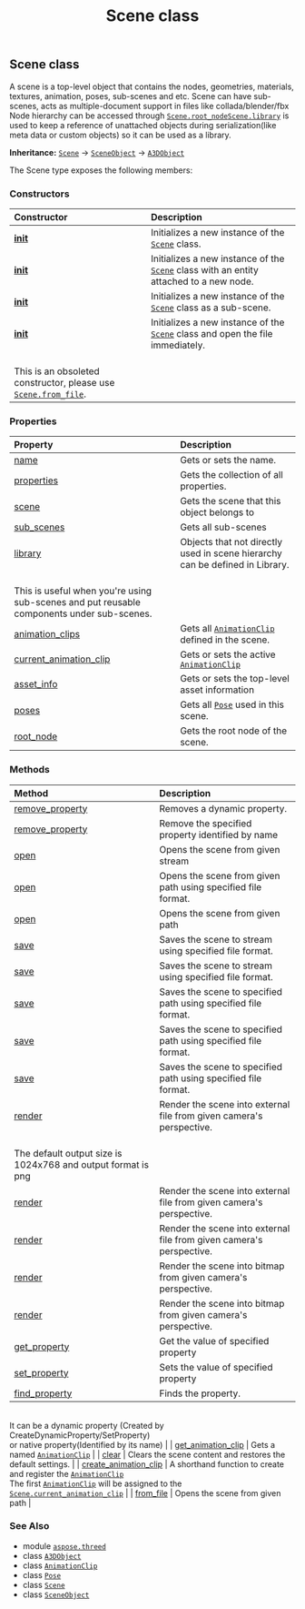﻿---
title: Scene class
second_title: Aspose.3D for Python via .NET API References
description: 
type: docs
weight: 190
url: /python-net/aspose.threed/scene/
is_root: false
---

## Scene class

A scene is a top-level object that contains the nodes, geometries, materials, textures, animation, poses, sub-scenes and etc.
Scene can have sub-scenes, acts as multiple-document support in files like collada/blender/fbx
Node hierarchy can be accessed through [`Scene.root_node`](/3d/python-net/aspose.threed/scene#root_node)[`Scene.library`](/3d/python-net/aspose.threed/scene#library) is used to keep a reference of unattached objects during serialization(like meta data or custom objects) so it can be used as a library.



**Inheritance:** [`Scene`](/3d/python-net/aspose.threed/scene) → 
[`SceneObject`](/3d/python-net/aspose.threed/sceneobject) → 
[`A3DObject`](/3d/python-net/aspose.threed/a3dobject)



The Scene type exposes the following members:

### Constructors
| Constructor | Description |
| :- | :- |
| [__init__](/3d/python-net/aspose.threed/scene/__init__/#) | Initializes a new instance of the [`Scene`](/3d/python-net/aspose.threed/scene) class. |
| [__init__](/3d/python-net/aspose.threed/scene/__init__/#aspose.threed.Entity) | Initializes a new instance of the [`Scene`](/3d/python-net/aspose.threed/scene) class with an entity attached to a new node. |
| [__init__](/3d/python-net/aspose.threed/scene/__init__/#aspose.threed.Scene-str) | Initializes a new instance of the [`Scene`](/3d/python-net/aspose.threed/scene) class as a sub-scene. |
| [__init__](/3d/python-net/aspose.threed/scene/__init__/#str) | Initializes a new instance of the [`Scene`](/3d/python-net/aspose.threed/scene) class and open the file immediately.<br/>This is an obsoleted constructor, please use [`Scene.from_file`](/3d/python-net/aspose.threed/scene/from_file). |


### Properties
| Property | Description |
| :- | :- |
| [name](/3d/python-net/aspose.threed/scene/name) | Gets or sets the name. |
| [properties](/3d/python-net/aspose.threed/scene/properties) | Gets the collection of all properties. |
| [scene](/3d/python-net/aspose.threed/scene/scene) | Gets the scene that this object belongs to |
| [sub_scenes](/3d/python-net/aspose.threed/scene/sub_scenes) | Gets all sub-scenes |
| [library](/3d/python-net/aspose.threed/scene/library) | Objects that not directly used in scene hierarchy can be defined in Library.<br/>This is useful when you're using sub-scenes and put reusable components under sub-scenes. |
| [animation_clips](/3d/python-net/aspose.threed/scene/animation_clips) | Gets all [`AnimationClip`](/3d/python-net/aspose.threed.animation/animationclip) defined in the scene. |
| [current_animation_clip](/3d/python-net/aspose.threed/scene/current_animation_clip) | Gets or sets the active [`AnimationClip`](/3d/python-net/aspose.threed.animation/animationclip) |
| [asset_info](/3d/python-net/aspose.threed/scene/asset_info) | Gets or sets the top-level asset information |
| [poses](/3d/python-net/aspose.threed/scene/poses) | Gets all [`Pose`](/3d/python-net/aspose.threed/pose) used in this scene. |
| [root_node](/3d/python-net/aspose.threed/scene/root_node) | Gets the root node of the scene. |


### Methods
| Method | Description |
| :- | :- |
| [remove_property](/3d/python-net/aspose.threed/scene/remove_property/#aspose.threed.Property) | Removes a dynamic property. |
| [remove_property](/3d/python-net/aspose.threed/scene/remove_property/#str) | Remove the specified property identified by name |
| [open](/3d/python-net/aspose.threed/scene/open/#io.RawIOBase) | Opens the scene from given stream |
| [open](/3d/python-net/aspose.threed/scene/open/#str-aspose.threed.formats.LoadOptions) | Opens the scene from given path using specified file format. |
| [open](/3d/python-net/aspose.threed/scene/open/#str) | Opens the scene from given path |
| [save](/3d/python-net/aspose.threed/scene/save/#io.RawIOBase-aspose.threed.FileFormat) | Saves the scene to stream using specified file format. |
| [save](/3d/python-net/aspose.threed/scene/save/#io.RawIOBase-aspose.threed.formats.SaveOptions) | Saves the scene to stream using specified file format. |
| [save](/3d/python-net/aspose.threed/scene/save/#str) | Saves the scene to specified path using specified file format. |
| [save](/3d/python-net/aspose.threed/scene/save/#str-aspose.threed.FileFormat) | Saves the scene to specified path using specified file format. |
| [save](/3d/python-net/aspose.threed/scene/save/#str-aspose.threed.formats.SaveOptions) | Saves the scene to specified path using specified file format. |
| [render](/3d/python-net/aspose.threed/scene/render/#aspose.threed.entities.Camera-str) | Render the scene into external file from given camera's perspective.<br/>The default output size is 1024x768 and output format is png |
| [render](/3d/python-net/aspose.threed/scene/render/#aspose.threed.entities.Camera-str-aspose.threed.utilities.Vector2-str) | Render the scene into external file from given camera's perspective. |
| [render](/3d/python-net/aspose.threed/scene/render/#aspose.threed.entities.Camera-str-aspose.threed.utilities.Vector2-str-aspose.threed.ImageRenderOptions) | Render the scene into external file from given camera's perspective. |
| [render](/3d/python-net/aspose.threed/scene/render/#aspose.threed.entities.Camera-aspose.threed.render.TextureData) | Render the scene into bitmap from given camera's perspective. |
| [render](/3d/python-net/aspose.threed/scene/render/#aspose.threed.entities.Camera-aspose.threed.render.TextureData-aspose.threed.ImageRenderOptions) | Render the scene into bitmap from given camera's perspective. |
| [get_property](/3d/python-net/aspose.threed/scene/get_property/#str) | Get the value of specified property |
| [set_property](/3d/python-net/aspose.threed/scene/set_property/#str-any) | Sets the value of specified property |
| [find_property](/3d/python-net/aspose.threed/scene/find_property/#str) | Finds the property.<br/>It can be a dynamic property (Created by CreateDynamicProperty/SetProperty) <br/>or native property(Identified by its name) |
| [get_animation_clip](/3d/python-net/aspose.threed/scene/get_animation_clip/#str) | Gets a named [`AnimationClip`](/3d/python-net/aspose.threed.animation/animationclip) |
| [clear](/3d/python-net/aspose.threed/scene/clear/#) | Clears the scene content and restores the default settings. |
| [create_animation_clip](/3d/python-net/aspose.threed/scene/create_animation_clip/#str) | A shorthand function to create and register the [`AnimationClip`](/3d/python-net/aspose.threed.animation/animationclip)<br/>The first [`AnimationClip`](/3d/python-net/aspose.threed.animation/animationclip) will be assigned to the [`Scene.current_animation_clip`](/3d/python-net/aspose.threed/scene#current_animation_clip) |
| [from_file](/3d/python-net/aspose.threed/scene/from_file/#str) | Opens the scene from given path |



### See Also
* module [`aspose.threed`](..)
* class [`A3DObject`](/3d/python-net/aspose.threed/a3dobject)
* class [`AnimationClip`](/3d/python-net/aspose.threed.animation/animationclip)
* class [`Pose`](/3d/python-net/aspose.threed/pose)
* class [`Scene`](/3d/python-net/aspose.threed/scene)
* class [`SceneObject`](/3d/python-net/aspose.threed/sceneobject)

